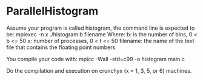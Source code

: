 # ParallelHistogram

Assume your program is called histogram, the command line is expected to be:
mpiexec -n x ./histogram b filename
Where:
b: is the number of bins, 0 < b <= 50
x: number of processes, 0 < t <= 50
filename: the name of the text file that contains the floating point numbers

You compile your code with:
mpicc -Wall -std=c99 -o histogram main.c

Do the compilation and execution on crunchyx (x = 1, 3, 5, or 6) machines.
